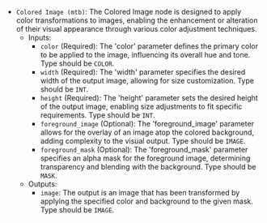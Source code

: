 - `Colored Image (mtb)`: The Colored Image node is designed to apply color transformations to images, enabling the enhancement or alteration of their visual appearance through various color adjustment techniques.
    - Inputs:
        - `color` (Required): The 'color' parameter defines the primary color to be applied to the image, influencing its overall hue and tone. Type should be `COLOR`.
        - `width` (Required): The 'width' parameter specifies the desired width of the output image, allowing for size customization. Type should be `INT`.
        - `height` (Required): The 'height' parameter sets the desired height of the output image, enabling size adjustments to fit specific requirements. Type should be `INT`.
        - `foreground_image` (Optional): The 'foreground_image' parameter allows for the overlay of an image atop the colored background, adding complexity to the visual output. Type should be `IMAGE`.
        - `foreground_mask` (Optional): The 'foreground_mask' parameter specifies an alpha mask for the foreground image, determining transparency and blending with the background. Type should be `MASK`.
    - Outputs:
        - `image`: The output is an image that has been transformed by applying the specified color and background to the given mask. Type should be `IMAGE`.
